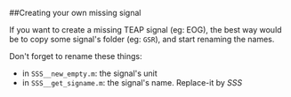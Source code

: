 ##Creating your own missing signal

If you want to create a missing TEAP signal (eg: EOG), the best way would be to 
copy some signal's folder (eg: `GSR`), and start renaming the names.

Don't forget to rename these things:

* in `SSS__new_empty.m`: the signal's unit
* in `SSS__get_signame.m`: the signal's name. Replace-it by *SSS*

